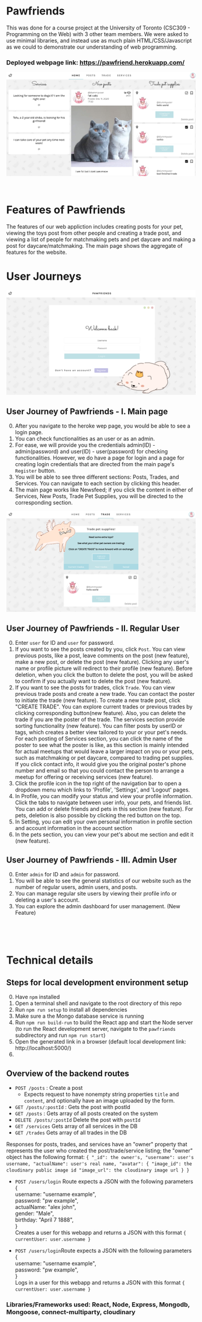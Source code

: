 # Pawfriends
This was done for a course project at the University of Toronto (CSC309 - Programming on the Web) with 3 other team members. We were asked to use minimal libraries, and instead use as much plain HTML/CSS/Javascript as we could to demonstrate our understanding of web programming.

### Deployed webpage link: https://pawfriend.herokuapp.com/

![homepage 1](./readme_images/0main.png)


&nbsp;


# Features of Pawfriends

The features of our web appliction includes creating posts for your pet, viewing the toys post from other people and creating a trade post, and viewing a list of people for matchmaking pets and pet daycare and making a post for daycare/matchmaking. The main page shows the aggregate of features for the website.

# User Journeys

![login 1](./readme_images/1login.png)

## User Journey of Pawfriends - I. Main page

0. After you navigate to the heroke wep page, you would be able to see a login page.
1. You can check functionalities as an user or as an admin.
2. For ease, we will provide you the credentials admin(ID) - admin(password) and user(ID) - user(password) for checking functionalities. However, we do have a page for login and a page for creating login credentials that are directed from the main page's `Register` button.
3. You will be able to see three different sections: Posts, Trades, and Services. You can navigate to each section by clicking this header.
4. The main page works like Newsfeed; if you click the content in either of Services, New Posts, Trade Pet Supplies, you will be directed to the corresponding section.

![trade 1](./readme_images/3trade.png)

## User Journey of Pawfriends - II. Regular User

0. Enter `user` for ID and `user` for password.
1. If you want to see the posts created by you, click `Post`. You can view previous posts, like a post, leave comments on the post (new feature), make a new post, or delete the post (new feature). Clicking any user's name or profile picture will redirect to their profile (new feature). Before deletion, when you click the button to delete the post, you will be asked to confirm if you actually want to delete the post (new feature).
2. If you want to see the posts for trades, click `Trade`. You can view previous trade posts and create a new trade. You can contact the poster to initiate the trade (new feature). To create a new trade post, click "CREATE TRADE". You can explore current trades or previous trades by clicking corresponding button(new feature). Also, you can delete the trade if you are the poster of the trade. The services section provide sorting functionality (new feature). You can filter posts by userID or tags, which creates a better view tailored to your or your pet's needs. For each posting of Services section, you can click the name of the poster to see what the poster is like, as this section is mainly intended for actual meetups that would leave a larger impact on you or your pets, such as matchmaking or pet daycare, compared to trading pet supplies. If you click contact info, it would give you the original poster's phone number and email so that you could contact the person to arrange a meetup for offering or receiving services (new feature).
3. Click the profile icon in the top right of the navigation bar to open a dropdown menu which links to 'Profile', 'Settings', and 'Logout' pages.
4. In Profile, you can modify your status and view your profile information. Click the tabs to navigate between user info, your pets, and friends list. You can add or delete friends and pets in this section (new feature). For pets, deletion is also possible by clicking the red button on the top.
5. In Setting, you can edit your own personal information in profile section and account information in the account section
6. In the pets section, you can view your pet's about me section and edit it (new feature).

## User Journey of Pawfriends - III. Admin User

0. Enter `admin` for ID and `admin` for password.
1. You will be able to see the general statistics of our website such as the number of regular users, admin users, and posts.
2. You can manage regular site users by viewing their profile info or deleting a user's account.
3. You can explore the admin dashboard for user management. (New Feature)


&nbsp;

&nbsp;

# Technical details
## Steps for local development environment setup

0. Have `npm` installed
1. Open a terminal shell and navigate to the root directory of this repo
2. Run `npm run setup` to install all dependencies
3. Make sure a the Mongo database service is running
4. Run `npm run build-run` to build the React app and start the Node server (to run the React development server, navigate to the `pawfriends` subdirectory and run `npm run start`)
5. Open the generated link in a browser (default local development link: http://localhost:5000/)
6. 
## Overview of the backend routes

- `POST /posts` : Create a post
  - Expects request to have nonempty string properties `title` and `content`, and optionally have an image uploaded by the form.
- `GET /posts/:postId` : Gets the post with postId
- `GET /posts` : Gets array of all posts created on the system
- `DELETE /posts/:postId` Delete the post with `postId`
- `GET /services` Gets array of all services in the DB
- `GET /trades` Gets array of all trades in the DB

Responses for posts, trades, and services have an "owner" property that represents the user who created the post/trade/service listing; the "owner" object has the following format:
`{ "_id": the owner's, "username": user's username, "actualName": user's real name, "avatar": { "image_id": the cloudinary public image id "image_url": the cloudinary image url } }`

- `POST /users/login` Route expects a JSON with the following parameters \
   { \
   username: "username example", \
   password: "pw example",\
   actualName: "alex john",\
   gender: "Male",\
   birthday: "April 7 1888",\
  } \
  Creates a user for this webapp and returns a JSON with this format `{ currentUser: user.username }`

- `POST /users/login`Route expects a JSON with the following parameters \
   { \
   username: "username example", \
   password: "pw example",\
  } \
  Logs in a user for this webapp and returns a JSON with this format `{ currentUser: user.username }`

### Libraries/Frameworks used: React, Node, Express, Mongodb, Mongoose, connect-multiparty, cloudinary
